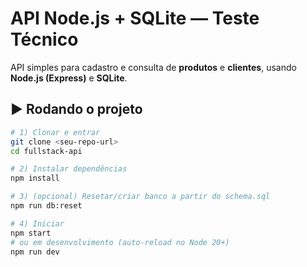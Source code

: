 # API Node.js + SQLite — Teste Técnico

API simples para cadastro e consulta de **produtos** e **clientes**, usando **Node.js (Express)** e **SQLite**.

## ▶️ Rodando o projeto

```bash
# 1) Clonar e entrar
git clone <seu-repo-url>
cd fullstack-api

# 2) Instalar dependências
npm install

# 3) (opcional) Resetar/criar banco a partir do schema.sql
npm run db:reset

# 4) Iniciar
npm start
# ou em desenvolvimento (auto-reload no Node 20+)
npm run dev
